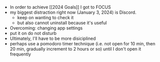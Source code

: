 - In order to achieve [[2024 Goals]] I got to FOCUS
- my biggest distraction right now (January 3, 2024) is Discord. 
	- keep on wanting to check it
	- but also cannot uninstall because it's useful
- Overcoming: changing app settings
- put it on do not disturb
- Ultimately, I'll have to be more disiciplined
- perhaps use a pomodoro timer technique (i.e. not open for 10 min, then 20 min, gradually increment to 2 hours or so) until I don't open it frequently


